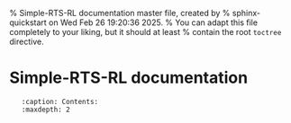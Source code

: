 % Simple-RTS-RL documentation master file, created by
% sphinx-quickstart on Wed Feb 26 19:20:36 2025.
% You can adapt this file completely to your liking, but it should at least
% contain the root `toctree` directive.

# Simple-RTS-RL documentation


```{toctree}
   :caption: Contents:
   :maxdepth: 2

